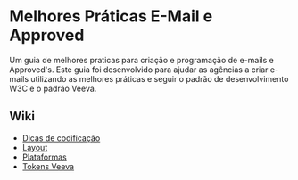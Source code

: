 # Melhores Práticas E-Mail e Approved

Um guia de melhores praticas para criação e programação de e-mails e Approved's. Este guia foi desenvolvido para ajudar as agências a criar e-mails utilizando as melhores práticas e seguir o padrão de desenvolvimento W3C e o padrão Veeva.

## Wiki

 - [Dicas de codificação](https://github.com/MSD-Brasil/best-practice-email-and-approved/wiki)
 - [Layout](https://github.com/MSD-Brasil/best-practice-email-and-approved/wiki/Layout)
 - [Plataformas](https://github.com/MSD-Brasil/best-practice-email-and-approved/wiki/Plataformas)
 - [Tokens Veeva](https://github.com/MSD-Brasil/best-practice-email-and-approved/wiki/Tokens-Veeva)
